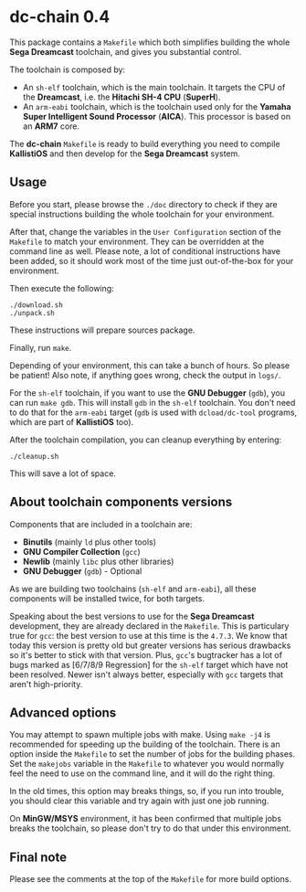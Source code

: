 # dc-chain 0.4 #

This package contains a `Makefile` which both simplifies building the whole 
**Sega Dreamcast** toolchain, and gives you substantial control.

The toolchain is composed by:

- An `sh-elf` toolchain, which is the main toolchain. It targets the CPU of the 
**Dreamcast**, i.e. the **Hitachi SH-4 CPU** (**SuperH**).
- An `arm-eabi` toolchain, which is the toolchain used only for the **Yamaha
Super Intelligent Sound Processor** (**AICA**). This processor is based
on an **ARM7** core.

The **dc-chain** `Makefile` is ready to build everything you need to compile
**KallistiOS** and then develop for the **Sega Dreamcast** system.

## Usage ##

Before you start, please browse the `./doc` directory to check if they are
special instructions building the whole toolchain for your environment. 

After that, change the variables in the `User Configuration` section of the
`Makefile` to match your environment. They can be overridden at the command line 
as well. Please note, a lot of conditional instructions have been added, so it
should work most of the time just out-of-the-box for your environment.

Then execute the following:

	./download.sh
	./unpack.sh

These instructions will prepare sources package.

Finally, run `make`.

Depending of your environment, this can take a bunch of hours. So please be
patient! Also note, if anything goes wrong, check the output in `logs/`.

For the `sh-elf` toolchain, if you want to use the **GNU Debugger** (`gdb`),
you can run `make gdb`. This will install `gdb` in the `sh-elf` toolchain.
You don't need to do that for the `arm-eabi` target (`gdb` is used with
`dcload/dc-tool` programs, which are part of **KallistiOS** too).

After the toolchain compilation, you can cleanup everything by entering:

	./cleanup.sh

This will save a lot of space.

## About toolchain components versions ##

Components that are included in a toolchain are:

- **Binutils** (mainly `ld` plus other tools)
- **GNU Compiler Collection** (`gcc`)
- **Newlib** (mainly `libc` plus other libraries)
- **GNU Debugger** (`gdb`) - Optional

As we are building two toolchains (`sh-elf` and `arm-eabi`), all these
components will be installed twice, for both targets.

Speaking about the best versions to use for the **Sega Dreamcast** development, 
they are already declared in the `Makefile`. This is particulary true for `gcc`:
the best version to use at this time is the `4.7.3`. We know that today this
version is pretty old but greater versions has serious drawbacks so it's better 
to stick with that version. Plus, `gcc`'s bugtracker has a lot of bugs marked as 
[6/7/8/9 Regression] for the `sh-elf` target which have not been resolved.
Newer isn't always better, especially with `gcc` targets that aren't
high-priority.

## Advanced options ##

You may attempt to spawn multiple jobs with make. Using `make -j4` is
recommended for speeding up the building of the toolchain. There is an option 
inside the `Makefile` to set the number of jobs for the building phases.
Set the `makejobs` variable in the `Makefile` to whatever you would normally
feel the need to use on the command line, and it will do the right thing.

In the old times, this option may breaks things, so, if you run into
trouble, you should clear this variable and try again with just one
job running.

On **MinGW/MSYS** environment, it has been confirmed that multiple jobs breaks
the toolchain, so please don't try to do that under this environment.

## Final note ##

Please see the comments at the top of the `Makefile` for more build options.

